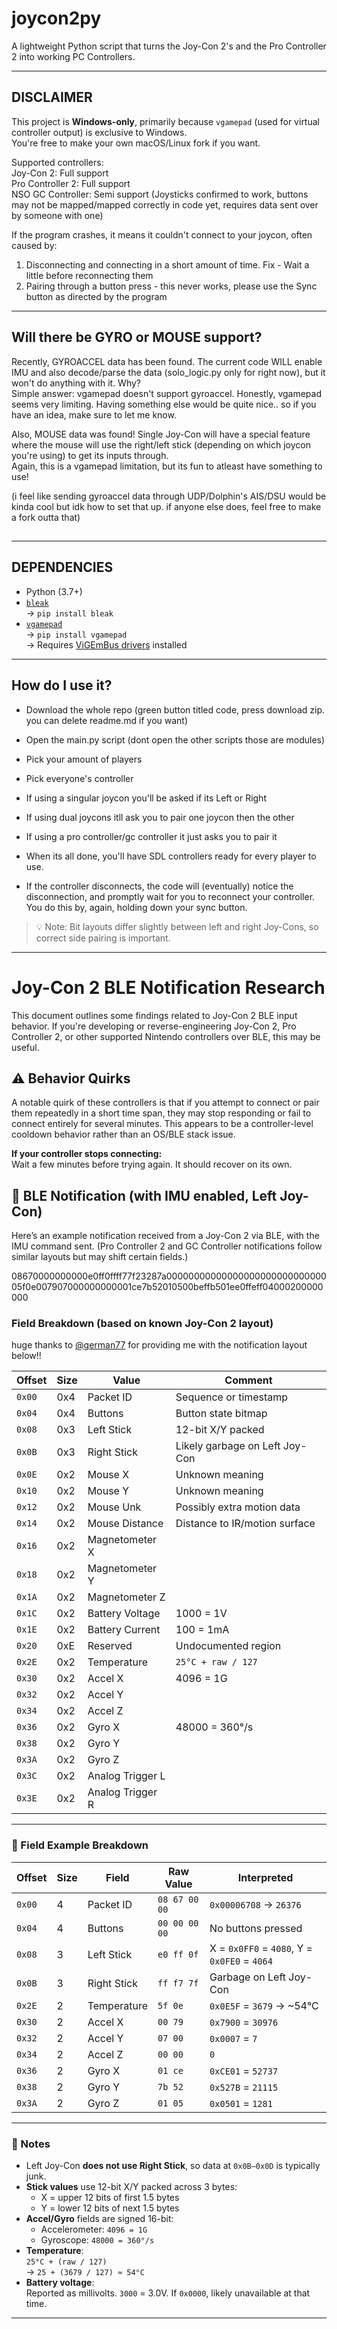 # joycon2py

A lightweight Python script that turns the Joy-Con 2's and the Pro Controller 2 into working PC Controllers.

---

## DISCLAIMER

This project is **Windows-only**, primarily because `vgamepad` (used for virtual controller output) is exclusive to Windows.  
You're free to make your own macOS/Linux fork if you want.

Supported controllers:  
Joy-Con 2: Full support  
Pro Controller 2: Full support  
NSO GC Controller: Semi support (Joysticks confirmed to work, buttons may not be mapped/mapped correctly in code yet, requires data sent over by someone with one)  

If the program crashes, it means it couldn't connect to your joycon, often caused by:  
1. Disconnecting and connecting in a short amount of time. Fix - Wait a little before reconnecting them
2. Pairing through a button press - this never works, please use the Sync button as directed by the program

---

## Will there be GYRO or MOUSE support?

Recently, GYROACCEL data has been found. The current code WILL enable IMU and also decode/parse the data (solo_logic.py only for right now), but it won't do anything with it. Why?  
Simple answer: vgamepad doesn't support gyroaccel. Honestly, vgamepad seems very limiting. Having something else would be quite nice.. so if you have an idea, make sure to let me know.

Also, MOUSE data was found! Single Joy-Con will have a special feature where the mouse will use the right/left stick (depending on which joycon you're using) to get its inputs through.  
Again, this is a vgamepad limitation, but its fun to atleast have something to use!

(i feel like sending gyroaccel data through UDP/Dolphin's AIS/DSU would be kinda cool but idk how to set that up. if anyone else does, feel free to make a fork outta that)

##
---

## DEPENDENCIES

- Python (3.7+)
- [`bleak`](https://github.com/hbldh/bleak)  
  → `pip install bleak`  
- [`vgamepad`](https://github.com/yannbouteiller/vgamepad)  
  → `pip install vgamepad`  
  → Requires [ViGEmBus drivers](https://github.com/ViGEm/ViGEmBus/releases/latest) installed

---

## How do I use it?
- Download the whole repo (green button titled code, press download zip. you can delete readme.md if you want)
- Open the main.py script (dont open the other scripts those are modules)
- Pick your amount of players
- Pick everyone's controller
- If using a singular joycon you'll be asked if its Left or Right
- If using dual joycons itll ask you to pair one joycon then the other
- If using a pro controller/gc controller it just asks you to pair it
- When its all done, you'll have SDL controllers ready for every player to use.

- If the controller disconnects, the code will (eventually) notice the disconnection, and promptly wait for you to reconnect your controller. You do this by, again, holding down your sync button.

> 💡 Note: Bit layouts differ slightly between left and right Joy-Cons, so correct side pairing is important.
> 
---

# Joy-Con 2 BLE Notification Research

This document outlines some findings related to Joy-Con 2 BLE input behavior. If you're developing or reverse-engineering Joy-Con 2, Pro Controller 2, or other supported Nintendo controllers over BLE, this may be useful.

## ⚠️ Behavior Quirks

A notable quirk of these controllers is that if you attempt to connect or pair them repeatedly in a short time span, they may stop responding or fail to connect entirely for several minutes. This appears to be a controller-level cooldown behavior rather than an OS/BLE stack issue.

**If your controller stops connecting:**  
Wait a few minutes before trying again. It should recover on its own.

## 🔔 BLE Notification (with IMU enabled, Left Joy-Con)

Here’s an example notification received from a Joy-Con 2 via BLE, with the IMU command sent. (Pro Controller 2 and GC Controller notifications follow similar layouts but may shift certain fields.)

08670000000000e0ff0ffff77f23287a0000000000000000000000000000005f0e007907000000000001ce7b52010500beffb501ee0ffeff04000200000000


### Field Breakdown (based on known Joy-Con 2 layout)
huge thanks to [@german77](https://github.com/german77) for providing me with the notification layout below!!

| Offset | Size | Value              | Comment                      |
|--------|------|--------------------|------------------------------|
| `0x00` | 0x4  | Packet ID          | Sequence or timestamp        |
| `0x04` | 0x4  | Buttons            | Button state bitmap          |
| `0x08` | 0x3  | Left Stick         | 12-bit X/Y packed             |
| `0x0B` | 0x3  | Right Stick        | Likely garbage on Left Joy-Con |
| `0x0E` | 0x2  | Mouse X            | Unknown meaning               |
| `0x10` | 0x2  | Mouse Y            | Unknown meaning               |
| `0x12` | 0x2  | Mouse Unk          | Possibly extra motion data    |
| `0x14` | 0x2  | Mouse Distance     | Distance to IR/motion surface |
| `0x16` | 0x2  | Magnetometer X     |                              |
| `0x18` | 0x2  | Magnetometer Y     |                              |
| `0x1A` | 0x2  | Magnetometer Z     |                              |
| `0x1C` | 0x2  | Battery Voltage    | 1000 = 1V                     |
| `0x1E` | 0x2  | Battery Current    | 100 = 1mA                     |
| `0x20` | 0xE  | Reserved           | Undocumented region           |
| `0x2E` | 0x2  | Temperature        | `25°C + raw / 127`           |
| `0x30` | 0x2  | Accel X            | 4096 = 1G                     |
| `0x32` | 0x2  | Accel Y            |                              |
| `0x34` | 0x2  | Accel Z            |                              |
| `0x36` | 0x2  | Gyro X             | 48000 = 360°/s                |
| `0x38` | 0x2  | Gyro Y             |                              |
| `0x3A` | 0x2  | Gyro Z             |                              |
| `0x3C` | 0x2  | Analog Trigger L   |                              |
| `0x3E` | 0x2  | Analog Trigger R   |                              |

---

### 🧪 Field Example Breakdown

| Offset | Size | Field           | Raw Value     | Interpreted                  |
|--------|------|------------------|----------------|------------------------------|
| `0x00` | 4    | Packet ID        | `08 67 00 00`  | `0x00006708` → `26376`       |
| `0x04` | 4    | Buttons          | `00 00 00 00`  | No buttons pressed           |
| `0x08` | 3    | Left Stick       | `e0 ff 0f`     | X = `0x0FF0` = `4080`, Y = `0x0FE0` = `4064` |
| `0x0B` | 3    | Right Stick      | `ff f7 7f`     | Garbage on Left Joy-Con      |
| `0x2E` | 2    | Temperature      | `5f 0e`        | `0x0E5F` = `3679` → ~54°C     |
| `0x30` | 2    | Accel X          | `00 79`        | `0x7900` = `30976`           |
| `0x32` | 2    | Accel Y          | `07 00`        | `0x0007` = `7`               |
| `0x34` | 2    | Accel Z          | `00 00`        | `0`                          |
| `0x36` | 2    | Gyro X           | `01 ce`        | `0xCE01` = `52737`           |
| `0x38` | 2    | Gyro Y           | `7b 52`        | `0x527B` = `21115`           |
| `0x3A` | 2    | Gyro Z           | `01 05`        | `0x0501` = `1281`            |

---

### 📘 Notes

- Left Joy-Con **does not use Right Stick**, so data at `0x0B–0x0D` is typically junk.
- **Stick values** use 12-bit X/Y packed across 3 bytes:
  - X = upper 12 bits of first 1.5 bytes
  - Y = lower 12 bits of next 1.5 bytes
- **Accel/Gyro** fields are signed 16-bit:
  - Accelerometer: `4096 = 1G`
  - Gyroscope: `48000 = 360°/s`
- **Temperature**:  
  `25°C + (raw / 127)`  
  → `25 + (3679 / 127) ≈ 54°C`
- **Battery voltage**:  
  Reported as millivolts. `3000` = 3.0V. If `0x0000`, likely unavailable at that time.

---
